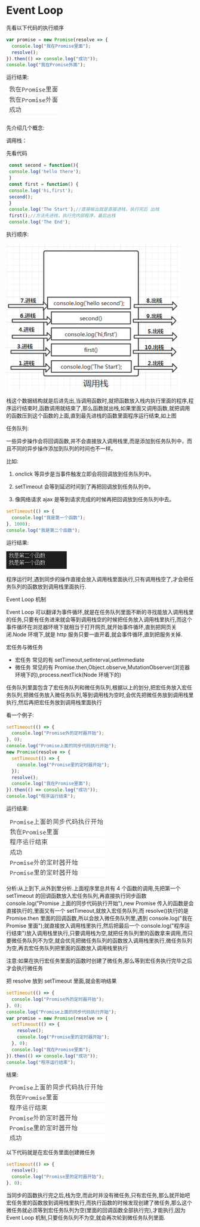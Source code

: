 # Event Loop

先看以下代码的执行顺序

```javascript
var promise = new Promise(resolve => {
  console.log("我在Promise里面");
  resolve();
}).then(() => console.log("成功"));
console.log("我在Promise外面");
```

运行结果:

![结果](./img/promise-result1.png)

先介绍几个概念:

调用栈：

先看代码

```JavaScript
 const second = function(){
 console.log('hello there');
 }
 const first = function() {
 console.log('hi,first');
 second();
 }
 console.log('The Start');//直接输出就是直接进栈，执行完后 出栈
 first();//方法先进栈，执行完内部程序，最后出栈
 console.log('The End');
```

执行顺序:

![图片](./img/stack.png)

栈这个数据结构就是后进先出,当调用函数时,就把函数放入栈内执行里面的程序,程序运行结束时,函数调用就结束了,那么函数就出栈,如果里面又调用函数,就把调用的函数压到这个函数的上面,直到最先进栈的函数里面程序运行结束,如上图

任务队列:

一些异步操作会将回调函数,并不会直接放入调用栈里,而是添加到任务队列中，而且不同的异步操作添加到队列的时间也不一样。

比如:

1. onclick 等异步是当事件触发立即会将回调放到任务队列中。

2. setTimeout 会等到延迟时间到了再把回调放到任务队列中。

3. 像网络请求 ajax 是等到请求完成的时候再把回调放到任务队列中去。

```javascript
setTimeout(() => {
  console.log("我是第一个函数");
}, 1000);
console.log("我是第二个函数");
```

运行结果:

![图片](img/result1.png)

程序运行时,遇到同步的操作直接会放入调用栈里面执行,只有调用栈空了,才会把任务队列的函数放到调用栈里面执行.

Event Loop 机制

Event Loop 可以翻译为事件循环,就是在任务队列里面不断的寻找能放入调用栈里的任务,只要有任务进来就会等到调用栈空的时候把任务放入调用栈里执行,而这个事件循环在浏览器环境下就相当于打开网页,就开始事件循环,直到把网页关闭.Node 环境下,就是 http 服务只要一直开着,就会事件循环,直到把服务关掉.

宏任务与微任务

- 宏任务 常见的有 setTimeout,setInterval,setImmediate
- 微任务 常见的有 Promise.then,Object.observe,MutationObserver(浏览器环境下的),process.nextTick(Node 环境下的)

任务队列里面包含了宏任务队列和微任务队列,根据以上的划分,把宏任务放入宏任务队列,把微任务放入微任务队列,等到调用栈为空时,会优先把微任务放到调用栈里执行,然后再把宏任务放到调用栈里面执行

看一个例子:

```javascript
setTimeout(() => {
  console.log("Promise外的定时器开始");
}, 0);
console.log("Promise上面的同步代码执行开始");
new Promise(resolve => {
  setTimeout(() => {
    console.log("Promise里的定时器开始");
  });
  resolve();
  console.log("我在Promise里面");
}).then(() => console.log("成功"));
console.log("程序运行结束");
```

运行结果:

![结果](./img/task.png)

分析:从上到下,从外到里分析.上面程序里总共有 4 个函数的调用,先把第一个 setTimeout 的回调函数放入宏任务队列,再直接执行同步函数 console.log("Promise 上面的同步代码执行开始"),new Promise 传入的函数是会直接执行的,里面又有一个 setTimeout,就放入宏任务队列,而 resolve()执行的是 Promise.then 里面的回调函数,所以会放入微任务队列里,遇到 console.log("我在 Promise 里面");就直接放入调用栈里执行,然后把最后一个 console.log("程序运行结束")放入调用栈里执行,只要调用栈为空,就把任务队列里的函数拿来调用,而只要微任务队列不为空,就会优先把微任务队列的函数放入调用栈里执行,微任务队列为空,再去宏任务队列把里面的函数放入调用栈里执行

注意:如果在执行宏任务里面的函数时创建了微任务,那么等到宏任务执行完毕之后才会执行微任务

把 resolve 放到 setTimeout 里面,就会影响结果

```js
setTimeout(() => {
  console.log("Promise外的定时器开始");
}, 0);
console.log("Promise上面的同步代码执行开始");
var promise = new Promise(resolve => {
  setTimeout(() => {
    resolve();
    console.log("Promise里的定时器开始");
  }, 0);
  console.log("我在Promise里面");
}).then(() => console.log("成功"));
console.log("程序运行结束");
```

结果:

![图片](./img/task2.png)

以下代码就是在宏任务里面创建微任务

```js
setTimeout(() => {
  resolve();
  console.log("Promise里的定时器开始");
}, 0);
```

当同步的函数执行完之后,栈为空,而此时并没有微任务,只有宏任务,那么就开始吧宏任务里的函数放到调用栈里执行,而执行函数的时候发现创建了微任务,那么这个微任务就必须等到宏任务队列为空(里面的回调函数全部执行完),才能执行,因为 Event Loop 机制,只要任务队列不为空,就会再次轮到微任务队列里面.
